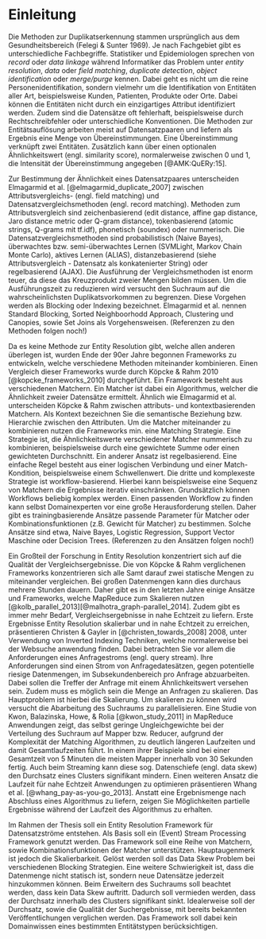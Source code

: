 # Einleitung

Die Methoden zur Duplikatserkennung stammen ursprünglich aus dem
Gesundheitsbereich (Felegi & Sunter 1969). Je nach Fachgebiet gibt es
unterschiedliche Fachbegriffe. Statistiker und Epidemiologen sprechen von
*record* oder *data linkage* während Informatiker das Problem unter *entity
resolution*, *data* oder *field matching*, *duplicate detection*, *object
identification* oder *merge/purge* kennen. Dabei geht es nicht um die reine
Personenidentifikation, sondern vielmehr um die Identifikation von Entitäten
aller Art, beispielsweise Kunden, Patienten, Produkte oder Orte. Dabei können
die Entitäten nicht durch ein einzigartiges Attribut identifiziert werden. Zudem
sind die Datensätze oft fehlerhaft, beispielsweise durch Rechtschreibfehler oder
unterschiedliche Konventionen. Die Methoden zur Entitätsauflösung arbeiten meist
auf Datensatzpaaren und liefern als Ergebnis eine Menge von Übereinstimmungen.
Eine Übereinstimmung verknüpft zwei Entitäten. Zusätzlich kann über einen
optionalen Ähnlichkeitswert (engl. similarity score), normalerweise zwischen 0
und 1, die Intensität der Übereinstimmung angegeben [@AMK:QuERy:15].

Zur Bestimmung der Ähnlichkeit eines Datensatzpaares unterscheiden Elmagarmid et
al. [@elmagarmid_duplicate_2007] zwischen Attributsvergleichs- (engl. field
matching) und Datensatzvergleichsmethoden (engl. record matching). Methoden zum
Attributsvergleich sind zeichenbasierend (edit distance, affine gap distance,
Jaro distance metric oder Q-gram distance), tokenbasierend (atomic strings,
Q-grams mit tf.idf), phonetisch (soundex) oder nummerisch. Die
Datensatzvergleichsmethoden sind probabilistisch (Naive Bayes), überwachtes bzw.
semi-überwachtes Lernen (SVMLight, Markov Chain Monte Carlo), aktives Lernen
(ALIAS), distanzebasierend (siehe Attributsvergleich - Datensatz als
konkatenierter String) oder regelbasierend (AJAX). Die Ausführung der
Vergleichsmethoden ist enorm teuer, da diese das Kreuzprodukt zweier Mengen
bilden müssen. Um die Ausführungszeit zu reduzieren wird versucht den Suchraum
auf die wahrscheinlichsten Duplikatsvorkommen zu begrenzen. Diese Vorgehen
werden als Blocking oder Indexing bezeichnet. Elmagarmid et al. nennen Standard
Blocking, Sorted Neighboorhodd Approach, Clustering und Canopies, sowie Set
Joins als Vorgehensweisen. (Referenzen zu den Methoden folgen noch!)

Da es keine Methode zur Entity Resolution gibt, welche allen anderen überlegen
ist, wurden Ende der 90er Jahre begonnen Frameworks zu entwickeln, welche
verschiedene Methoden miteinander kombinieren. Einen Vergleich dieser Frameworks
wurde durch Köpcke & Rahm 2010 [@kopcke_frameworks_2010] durchgeführt. Ein
Framework besteht aus verschiedenen Matchern. Ein Matcher ist dabei ein
Algorithmus, welcher die Ähnlichkeit zweier Datensätze ermittelt. Ähnlich wie
Elmagarmid et al. unterscheiden Köpcke & Rahm zwischen attributs- und
kontextbasierenden Matchern. Als Kontext bezeichnen Sie die semantische
Beziehung bzw. Hierarchie zwischen den Attributen. Um die Matcher miteinander zu
kombinieren nutzen die Frameworks min. eine Matching Strategie. Eine Strategie
ist, die Ähnlichkeitswerte verschiedener Matcher nummerisch zu kombinieren,
beispielsweise durch eine gewichtete Summe oder einen gewichteten Durchschnitt.
Ein anderer Ansatz ist regelbasierend. Eine einfache Regel besteht aus einer
logischen Verbindung und einer Match-Kondition, beispielsweise einem
Schwellenwert. Die dritte und komplexeste Strategie ist workflow-basierend.
Hierbei kann beispielsweise eine Sequenz von Matchern die Ergebnisse iterativ
einschränken. Grundsätzlich können Workflows beliebig komplex werden. Einen
passenden Workflow zu finden kann selbst Domainexperten vor eine große
Herausforderung stellen. Daher gibt es trainingbasierende Ansätze passende
Parameter für Matcher oder Kombinationsfunktionen (z.B. Gewicht für Matcher) zu
bestimmen. Solche Ansätze sind etwa, Naive Bayes, Logistic Regression, Support
Vector Maschine oder Decision Trees. (Referenzen zu den Ansätzen folgen noch!)

Ein Großteil der Forschung in Entity Resolution konzentriert sich auf die
Qualität der Vergleichsergebnisse. Die von Köpcke & Rahm verglichenen Frameworks
konzentrieren sich alle Samt darauf zwei statische Mengen zu miteinander
vergleichen. Bei großen Datenmengen kann dies durchaus mehrere Stunden dauern.
Daher gibt es in den letzten Jahre einige Ansätze und Frameworks, welche
MapReduce zum Skalieren nutzen
[@kolb_parallel_2013][@malhotra_graph-parallel_2014]. Zudem gibt es immer mehr
Bedarf, Vergleichsergebnisse in nahe Echtzeit zu liefern. Erste Ergebnisse
Entity Resolution skalierbar und in nahe Echtzeit zu erreichen, präsentieren
Christen & Gayler in [@christen_towards_2008] 2008, unter Verwendung von
Inverted Indexing Techniken, welche normalerweise bei der Websuche anwendung
finden. Dabei betrachten Sie vor allem die Anforderungen eines Anfragestroms
(engl. query stream). Ihre Anforderungen sind einen Strom von Anfragedatesätzen,
gegen potentielle riesige Datenmengen, im Subsekundenbereich pro Anfrage
abzuarbeiten. Dabei sollen die Treffer der Anfrage mit einem Ähnlichkeitswert
versehen sein. Zudem muss es möglich sein die Menge an Anfragen zu skalieren.
Das Hauptproblem ist hierbei die Skalierung. Um skalieren zu können wird
versucht die Abarbeitung des Suchraums zu parallelisieren. Eine Studie von Kwon,
Balazinska, Howe, & Rolia [@kwon_study_2011] in MapReduce Anwendungen zeigt, das
selbst geringe Ungleichgewichte bei der Verteilung des Suchraum auf Mapper bzw.
Reducer, aufgrund der Komplexität der Matching Algorithmen, zu deutlich längeren
Laufzeiten und damit Gesamtlaufzeiten führt. In einem ihrer Beispiele sind bei
einer Gesamtzeit von 5 Minuten die meisten Mapper innerhalb von 30 Sekunden
fertig. Auch beim Streaming kann diese sog. Datenschiefe (engl. data skew) den
Durchsatz eines Clusters signifikant mindern. Einen weiteren Ansatz die Laufzeit
für nahe Echtzeit Anwendungen zu optimieren präsentieren Whang et al.
[@whang_pay-as-you-go_2013]. Anstatt eine Ergebnismenge nach Abschluss eines
Algorithmus zu liefern, zeigen Sie Möglichkeiten partielle Ergebnisse während
der Laufzeit des Algorithmus zu erhalten.

Im Rahmen der Thesis soll ein Entity Resolution Framework für Datensatzströme
entstehen. Als Basis soll ein (Event) Stream Processing Framework genutzt
werden. Das Framework soll eine Reihe von Matchern, sowie Kombinationsfunktionen
der Matcher unterstützen. Hauptaugenmerk ist jedoch die Skalierbarkeit. Gelöst
werden soll das Data Skew Problem bei verschiedenen Blocking Strategien. Eine
weitere Schwierigkeit ist, dass die Datenmenge nicht statisch ist, sondern neue
Datensätze jederzeit hinzukommen können. Beim Erweitern des Suchraums soll
beachtet werden, dass kein Data Skew auftritt. Dadurch soll vermieden werden,
dass der Durchsatz innerhalb des Clusters signifikant sinkt. Idealerweise soll
der Durchsatz, sowie die Qualität der Suchergebnisse, mit bereits bekannten
Veröffentlichungen verglichen werden. Das Framework soll dabei kein Domainwissen
eines bestimmten Entitätstypen berücksichtigen.


